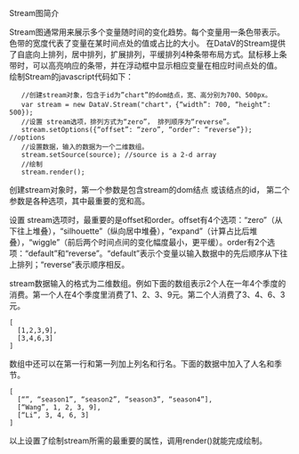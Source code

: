 Stream图简介

Stream图通常用来展示多个变量随时间的变化趋势。每个变量用一条色带表示。色带的宽度代表了变量在某时间点处的值或占比的大小。 在DataV的Stream提供了自底向上排列，居中排列，扩展排列，平缓排列4种条带布局方式。鼠标移上条带时，可以高亮响应的条带，并在浮动框中显示相应变量在相应时间点处的值。 绘制Stream的javascript代码如下：

       //创建stream对象，包含于id为”chart”的dom结点，宽、高分别为700、500px。
       var stream = new DataV.Stream("chart"，{“width”: 700, “height”: 500});
       //设置 stream选项，排列方式为“zero”， 排列顺序为“reverse”。
       stream.setOptions({“offset”: “zero”, “order”: “reverse”}); //options
       //设置数据，输入的数据为一个二维数组。
       stream.setSource(source); //source is a 2-d array
       //绘制
       stream.render();

创建stream对象时，第一个参数是包含stream的dom结点 或该结点的id， 第二个参数是各种选项，其中最重要的宽和高。

设置 stream选项时，最重要的是offset和order。offset有4个选项：“zero”（从下往上堆叠），“silhouette”（纵向居中堆叠），“expand”（计算占比后堆叠），“wiggle”（前后两个时间点间的变化幅度最小，更平缓）。order有2个选项：“default”和“reverse”。“default”表示个变量以输入数据中的先后顺序从下往上排列；“reverse”表示顺序相反。

stream数据输入的格式为二维数组。例如下面的数组表示2个人在一年4个季度的消费。第一个人在4个季度里消费了1、2、3、9元。第二个人消费了3、4、6、3元。

    [
      [1,2,3,9],
      [3,4,6,3]
    ]

数组中还可以在第一行和第一列加上列名和行名。下面的数据中加入了人名和季节。

    [
      [“”, “season1”, “season2”, “season3”, “season4”],
      [“Wang”, 1, 2, 3, 9],
      [“Li”, 3, 4, 6, 3]
    ]

以上设置了绘制stream所需的最重要的属性，调用render()就能完成绘制。 




























































